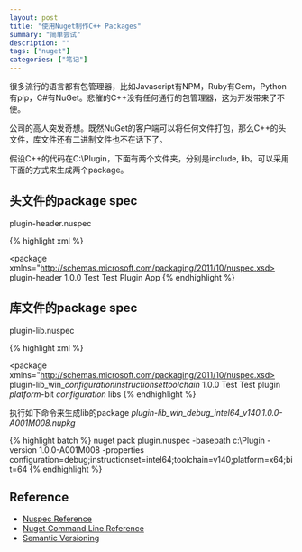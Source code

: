 ```yaml
---
layout: post
title: "使用Nuget制作C++ Packages"
summary: "简单尝试"
description: ""
tags: ["nuget"]
categories: ["笔记"]
---
```

很多流行的语言都有包管理器，比如Javascript有NPM，Ruby有Gem，Python有pip，C#有NuGet。悲催的C++没有任何通行的包管理器，这为开发带来了不便。

公司的高人突发奇想。既然NuGet的客户端可以将任何文件打包，那么C++的头文件，库文件还有二进制文件也不在话下了。

假设C++的代码在C:\Plugin，下面有两个文件夹，分别是include, lib。可以采用下面的方式来生成两个package。

## 头文件的package spec
plugin-header.nuspec

{% highlight xml %}
<?xml version="1.0"?>
<package xmlns="http://schemas.microsoft.com/packaging/2011/10/nuspec.xsd>
  <metadata>
    <id>plugin-header</id>
    <version>1.0.0</version>
    <authors>Test</authors>
    <owners>Test</owners>
    <description>Plugin App</description>
  </metadata>
  <files>
    <file src="include\**" target="include"/>
  </files>
</package>
{% endhighlight %}

## 库文件的package spec
plugin-lib.nuspec

{% highlight xml %}
<?xml version="1.0"?>
<package xmlns="http://schemas.microsoft.com/packaging/2011/10/nuspec.xsd>
  <metadata>
    <id>plugin-lib_win_$configuration$_$instructionset$_$toolchain$</id>
    <version>1.0.0</version>
    <authors>Test</authors>
    <owners>Test</owners>
    <description>plugin $platform$-bit $configuration$ libs</description>
    <dependencies>
      <dependency id="Plugin-header" version="$version$"/>
    </dependencies>
  </metadata>
  <files>
    <file src="lib-$platform$\**" target="lib"/>
  </files>
</package>
{% endhighlight %}

执行如下命令来生成lib的package *plugin-lib_win_debug_intel64_v140.1.0.0-A001M008.nupkg*

{% highlight batch %}
nuget pack plugin.nuspec -basepath c:\Plugin -version 1.0.0-A001M008 -properties configuration=debug;instructionset=intel64;toolchain=v140;platform=x64;bit=64
{% endhighlight %}

## Reference
- [Nuspec Reference](https://docs.nuget.org/create/nuspec-reference)
- [Nuget Command Line Reference](https://docs.nuget.org/consume/command-line-reference)
- [Semantic Versioning](http://semver.org/)
